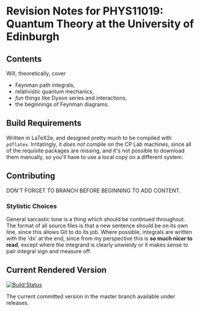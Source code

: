 # Revision Notes for PHYS11019: Quantum Theory at the University of Edinburgh

## Contents

Will, theoretically, cover

- Feynman path integrals,
- relativistic quantum mechanics,
- _fun_ things like Dyson series and interactions,
- the beginnings of Feynman diagrams.

## Build Requirements

Written in LaTeX2e, and designed pretty much to be compiled with ```pdflatex```.
Irritatingly, it *does not* compile on the CP Lab machines, since all of the requisite packages are missing, and it's not possible to download them manually, so you'll have to use a local copy on a different system.

## Contributing

DON'T FORGET TO BRANCH BEFORE BEGINNING TO ADD CONTENT.

### Stylistic Choices

General sarcastic tone is a thing which should be continued throughout.
The format of all source files is that a new sentence should be on its own line, since this allows Git to do its job.
Where possible, integrals are written with the 'dx' at the end, since from my perspective this is **so much nicer to read**, except where the integrand is clearly unwieldy or it makes sense to pair integral sign and measure off.

## Current Rendered Version

[![Build Status](https://travis-ci.org/penguinoneshaw/PHYS11019-quantum-theory.svg?branch=master)](https://travis-ci.org/penguinoneshaw/PHYS11019-quantum-theory)

The current committed version in the master branch available under releases.
